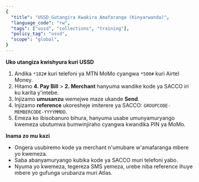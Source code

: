```yaml
---
{
  "title": "USSD Gutangira Kwakira Amafaranga (Kinyarwanda)",
  "language_code": "rw",
  "tags": ["ussd", "collections", "training"],
  "policy_tag": "ussd",
  "scope": "global",
}
---
```


**Uko utangiza kwishyura kuri USSD**

1. Andika `*182#` kuri telefoni ya MTN MoMo cyangwa `*500#` kuri Airtel Money.
2. Hitamo **4. Pay Bill** > **2. Merchant** hanyuma wandike kode ya SACCO iri ku
   karita y'intebe.
3. Injizamo **umusanzu** wemejwe maze ukande **Send**.
4. Injizamo **reference** ukoresheje imiterere ya SACCO:
   `GROUPCODE-MEMBERCODE-YYYYMMDD`.
5. Emeza ko ibisobanuro bihura, hanyuma usabe umunyamuryango kwemeza ubutumwa
   bumwinjiraho cyangwa kwandika PIN ya MoMo.

**Inama zo mu kazi**

- Ongera usubiremo kode ya merchant n'umubare w'amafaranga mbere yo kwemeza.
- Saba abanyamuryango kubika kode ya SACCO muri telefoni yabo.
- Nyuma yo kwemeza, tegereza SMS yemeza, urebe niba reference ihuye mbere yo
  gufunga urubanza muri Atlas.

